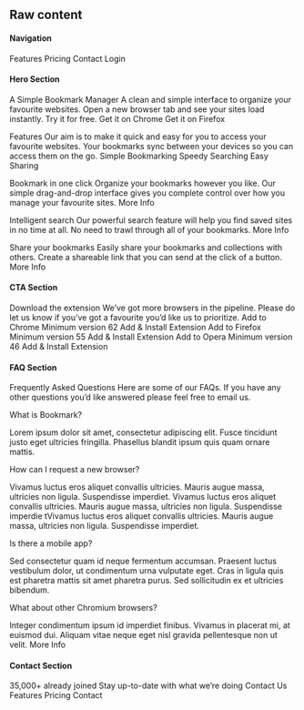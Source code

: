 ## Raw content

#### Navigation

Features Pricing Contact Login

#### Hero Section

A Simple Bookmark Manager
A clean and simple interface to organize your favourite websites. Open a new browser tab and
see your sites load instantly. Try it for free.
Get it on Chrome Get it on Firefox

Features Our aim is to make it quick and easy for you to access your
favourite websites. Your bookmarks sync between your devices so you can
access them on the go.
Simple Bookmarking Speedy Searching Easy Sharing

Bookmark in one click Organize your bookmarks however you like. Our simple
drag-and-drop interface gives you complete control over how you manage your
favourite sites. More Info

Intelligent search Our powerful search feature
will help you find saved sites in no time at all. No need to trawl through
all of your bookmarks. More Info

Share your bookmarks Easily share your
bookmarks and collections with others. Create a shareable link that you can
send at the click of a button. More Info

#### CTA Section

Download the extension
We’ve got more browsers in the pipeline. Please do let us know if you’ve got a favourite you’d like us to prioritize.
Add to Chrome Minimum version 62 Add & Install Extension
Add to Firefox Minimum version 55 Add & Install Extension
Add to Opera Minimum version 46 Add & Install Extension

#### FAQ Section

Frequently
Asked Questions Here are some of our FAQs. If you have any other questions
you’d like answered please feel free to email us.

  <!-- Question 1 -->

What is Bookmark?

  <!-- Answer 1 -->

Lorem ipsum dolor sit amet, consectetur adipiscing elit. Fusce tincidunt
justo eget ultricies fringilla. Phasellus blandit ipsum quis quam ornare
mattis.

  <!-- Question 2 -->

How can I request a new browser?

  <!-- Answer 2 -->

Vivamus luctus eros aliquet convallis ultricies. Mauris augue massa,
ultricies non ligula. Suspendisse imperdiet. Vivamus luctus eros aliquet
convallis ultricies. Mauris augue massa, ultricies non ligula. Suspendisse
imperdie tVivamus luctus eros aliquet convallis ultricies. Mauris augue
massa, ultricies non ligula. Suspendisse imperdiet.

  <!-- Question 3 -->

Is there a mobile app?

  <!-- Answer 3 -->

Sed consectetur quam id neque fermentum accumsan. Praesent luctus vestibulum
dolor, ut condimentum urna vulputate eget. Cras in ligula quis est pharetra
mattis sit amet pharetra purus. Sed sollicitudin ex et ultricies bibendum.

  <!-- Question 4 -->

What about other Chromium browsers?

  <!-- Answer 4 -->

Integer condimentum ipsum id imperdiet finibus. Vivamus in placerat mi, at
euismod dui. Aliquam vitae neque eget nisl gravida pellentesque non ut
velit. More Info

#### Contact Section

35,000+ already joined Stay up-to-date with what we’re
doing Contact Us Features Pricing Contact
